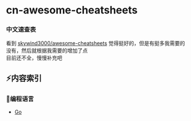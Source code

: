 # cn-awesome-cheatsheets

### 中文速查表

看到 [skywind3000/awesome-cheatsheets](https://github.com/skywind3000/awesome-cheatsheets) 觉得挺好的，但是有挺多我需要的没有，然后就根据我需要的增加了点  
目前还不全，慢慢补充吧

## :zap:内容索引

### :page_with_curl:编程语言

- [Go](languages/golang.md)
